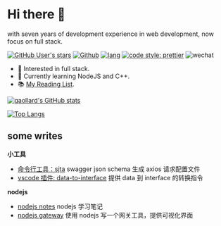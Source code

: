 # Hi there 👋
with seven years of development experience in web development, now focus on full stack.

[![GitHub User's stars](https://img.shields.io/github/stars/gaollard?style=flat-square)](https://github.com/gaollard)
[![Github](https://img.shields.io/github/followers/gaollard?label=Follow&style=flat-square)](https://github.com/gaollard)
[![lang](https://img.shields.io/badge/lang-typescript-informational?style=flat-square)](https://www.typescriptlang.org/)
[![code style: prettier](https://img.shields.io/badge/code_style-prettier-ff69b4.svg?style=flat-square)](https://github.com/prettier/prettier)
![wechat](https://img.shields.io/badge/%E6%91%B8%E9%B1%BC-%E4%B8%93%E5%AE%B6-3b82f6?style=flat-square&logo=wechat)

- 🔭 Interested in full stack.
- 🌱 Currently learning NodeJS and C++.
- 📚 [My Reading List](https://github.com/gaollard/gaollard/blob/main/reading-list.md).


[![gaollard's GitHub stats](https://github-readme-stats.vercel.app/api?username=gaollard&count_private=true&show_icons=true&theme=tokyonight)](https://github.com/gaollard/github-readme-stats)

[![Top Langs](https://github-readme-stats.vercel.app/api/top-langs/?username=gaollard&card_width=446&langs_count=20&&theme=tokyonight&&layout=compact)](https://github.com/gaollard/github-readme-stats)


## some writes

**小工具**

- [命令行工具：sjta](https://github.com/wiiai/swagger-doc-to-axios) swagger json schema 生成 axios 请求配置文件
- [vscode 插件: data-to-interface](https://github.com/Webang/vscode-plugin-data-to-interface) 提供 data 到 interface 的转换指令

**nodejs**

- [nodejs notes](http://nodejs.airtlab.com) nodejs 学习笔记
- [nodejs gateway](https://github.com/gaollard/nodejs-gateway) 使用 nodejs 写一个网关工具，提供可视化界面
